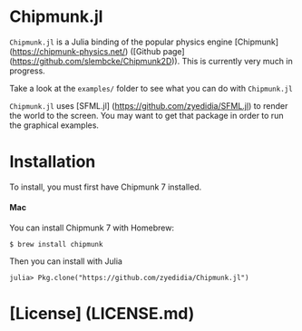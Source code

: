 # Chipmunk.jl

`Chipmunk.jl` is a Julia binding of the popular physics engine [Chipmunk] (https://chipmunk-physics.net/) ([Github page] (https://github.com/slembcke/Chipmunk2D)).
This is currently very much in progress.

Take a look at the `examples/` folder to see what you can do with `Chipmunk.jl`

`Chipmunk.jl` uses [SFML.jl] (https://github.com/zyedidia/SFML.jl) to render the world to the screen. You may want to get that package in order to run the graphical examples.

# Installation

To install, you must first have Chipmunk 7 installed.

#### Mac

You can install Chipmunk 7 with Homebrew:

```
$ brew install chipmunk
```

Then you can install with Julia

```
julia> Pkg.clone("https://github.com/zyedidia/Chipmunk.jl")
```

# [License] (LICENSE.md)
